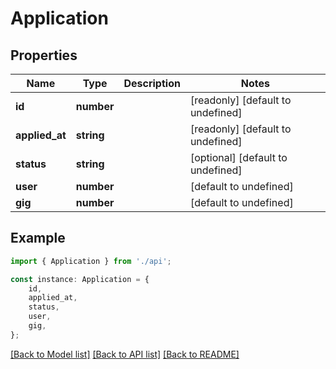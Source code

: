 # Application


## Properties

Name | Type | Description | Notes
------------ | ------------- | ------------- | -------------
**id** | **number** |  | [readonly] [default to undefined]
**applied_at** | **string** |  | [readonly] [default to undefined]
**status** | **string** |  | [optional] [default to undefined]
**user** | **number** |  | [default to undefined]
**gig** | **number** |  | [default to undefined]

## Example

```typescript
import { Application } from './api';

const instance: Application = {
    id,
    applied_at,
    status,
    user,
    gig,
};
```

[[Back to Model list]](../README.md#documentation-for-models) [[Back to API list]](../README.md#documentation-for-api-endpoints) [[Back to README]](../README.md)
